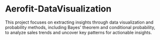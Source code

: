 # Aerofit-DataVisualization
This project focuses on extracting insights through data visualization and probability methods, including Bayes' theorem and conditional probability, to analyze sales trends and uncover key patterns for actionable insights.
